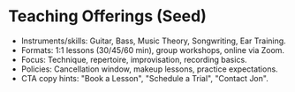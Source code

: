 # Teaching Offerings (Seed)

- Instruments/skills: Guitar, Bass, Music Theory, Songwriting, Ear Training.
- Formats: 1:1 lessons (30/45/60 min), group workshops, online via Zoom.
- Focus: Technique, repertoire, improvisation, recording basics.
- Policies: Cancellation window, makeup lessons, practice expectations.
- CTA copy hints: "Book a Lesson", "Schedule a Trial", "Contact Jon".
